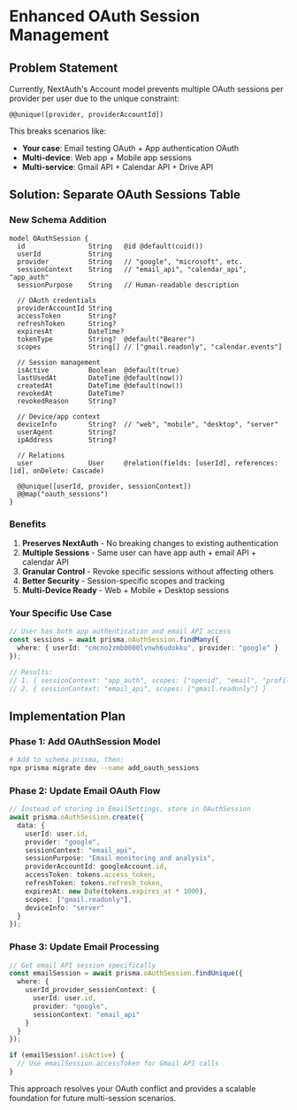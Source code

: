 # Enhanced OAuth Session Management

## Problem Statement

Currently, NextAuth's Account model prevents multiple OAuth sessions per provider per user due to the unique constraint:
```prisma
@@unique([provider, providerAccountId])
```

This breaks scenarios like:
- **Your case**: Email testing OAuth + App authentication OAuth
- **Multi-device**: Web app + Mobile app sessions  
- **Multi-service**: Gmail API + Calendar API + Drive API

## Solution: Separate OAuth Sessions Table

### New Schema Addition
```prisma
model OAuthSession {
  id                String   @id @default(cuid())
  userId            String
  provider          String   // "google", "microsoft", etc.
  sessionContext    String   // "email_api", "calendar_api", "app_auth"
  sessionPurpose    String   // Human-readable description
  
  // OAuth credentials
  providerAccountId String
  accessToken       String?
  refreshToken      String?
  expiresAt         DateTime?
  tokenType         String?  @default("Bearer")
  scopes            String[] // ["gmail.readonly", "calendar.events"]
  
  // Session management
  isActive          Boolean  @default(true)
  lastUsedAt        DateTime @default(now())
  createdAt         DateTime @default(now())
  revokedAt         DateTime?
  revokedReason     String?
  
  // Device/app context
  deviceInfo        String?  // "web", "mobile", "desktop", "server"
  userAgent         String?
  ipAddress         String?
  
  // Relations
  user              User     @relation(fields: [userId], references: [id], onDelete: Cascade)
  
  @@unique([userId, provider, sessionContext])
  @@map("oauth_sessions")
}
```

### Benefits
1. **Preserves NextAuth** - No breaking changes to existing authentication
2. **Multiple Sessions** - Same user can have app auth + email API + calendar API
3. **Granular Control** - Revoke specific sessions without affecting others
4. **Better Security** - Session-specific scopes and tracking
5. **Multi-Device Ready** - Web + Mobile + Desktop sessions

### Your Specific Use Case
```typescript
// User has both app authentication and email API access
const sessions = await prisma.oAuthSession.findMany({
  where: { userId: "cmcno2zmb0000lvnwh6udokku", provider: "google" }
});

// Results:
// 1. { sessionContext: "app_auth", scopes: ["openid", "email", "profile"] }
// 2. { sessionContext: "email_api", scopes: ["gmail.readonly"] }
```

## Implementation Plan

### Phase 1: Add OAuthSession Model
```bash
# Add to schema.prisma, then:
npx prisma migrate dev --name add_oauth_sessions
```

### Phase 2: Update Email OAuth Flow
```typescript
// Instead of storing in EmailSettings, store in OAuthSession
await prisma.oAuthSession.create({
  data: {
    userId: user.id,
    provider: "google",
    sessionContext: "email_api",
    sessionPurpose: "Email monitoring and analysis",
    providerAccountId: googleAccount.id,
    accessToken: tokens.access_token,
    refreshToken: tokens.refresh_token,
    expiresAt: new Date(tokens.expires_at * 1000),
    scopes: ["gmail.readonly"],
    deviceInfo: "server"
  }
});
```

### Phase 3: Update Email Processing
```typescript
// Get email API session specifically
const emailSession = await prisma.oAuthSession.findUnique({
  where: {
    userId_provider_sessionContext: {
      userId: user.id,
      provider: "google", 
      sessionContext: "email_api"
    }
  }
});

if (emailSession?.isActive) {
  // Use emailSession.accessToken for Gmail API calls
}
```

This approach resolves your OAuth conflict and provides a scalable foundation for future multi-session scenarios. 